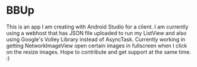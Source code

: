 # BBUp
This is an app I am creating with Android Studio for a client. I am currently using a webhost that has JSON file uploaded to run my ListView and also using Google's Volley Library instead of AsyncTask. Currently working in getting NetworkImageView open certain images in fullscreen when I click on the resize images. Hope to contribute and get support at the same time. :)
